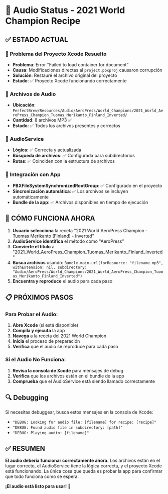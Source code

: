 # 🎵 Audio Status - 2021 World Champion Recipe

## ✅ **ESTADO ACTUAL**

### 🔧 **Problema del Proyecto Xcode Resuelto**
- **Problema**: Error "Failed to load container for document"
- **Causa**: Modificaciones directas al `project.pbxproj` causaron corrupción
- **Solución**: Restauré el archivo original del proyecto
- **Estado**: ✅ Proyecto Xcode funcionando correctamente

### 🎵 **Archivos de Audio**
- **Ubicación**: `PerfectBrew/Resources/Audio/AeroPress/World_Champions/2021_World_AeroPress_Champion_Tuomas_Merikanto_Finland_Inverted/`
- **Cantidad**: 8 archivos MP3 ✅
- **Estado**: ✅ Todos los archivos presentes y correctos

### 🔧 **AudioService**
- **Lógica**: ✅ Correcta y actualizada
- **Búsqueda de archivos**: ✅ Configurada para subdirectorios
- **Rutas**: ✅ Coinciden con la estructura de archivos

### 📱 **Integración con App**
- **PBXFileSystemSynchronizedRootGroup**: ✅ Configurado en el proyecto
- **Sincronización automática**: ✅ Los archivos se incluyen automáticamente
- **Bundle de la app**: ✅ Archivos disponibles en tiempo de ejecución

## 🎯 **CÓMO FUNCIONA AHORA**

1. **Usuario selecciona** la receta "2021 World AeroPress Champion - Tuomas Merikanto (Finland) - Inverted"
2. **AudioService identifica** el método como "AeroPress"
3. **Convierte el título** a "2021_World_AeroPress_Champion_Tuomas_Merikanto_Finland_Inverted"
4. **Busca archivos** usando: `Bundle.main.url(forResource: "filename.mp3", withExtension: nil, subdirectory: "Audio/AeroPress/World_Champions/2021_World_AeroPress_Champion_Tuomas_Merikanto_Finland_Inverted")`
5. **Encuentra y reproduce** el audio para cada paso

## 📋 **PRÓXIMOS PASOS**

### Para Probar el Audio:
1. **Abre Xcode** (si está disponible)
2. **Compila y ejecuta** la app
3. **Navega** a la receta del 2021 World Champion
4. **Inicia** el proceso de preparación
5. **Verifica** que el audio se reproduce para cada paso

### Si el Audio No Funciona:
1. **Revisa la consola de Xcode** para mensajes de debug
2. **Verifica** que los archivos están en el bundle de la app
3. **Comprueba** que el AudioService está siendo llamado correctamente

## 🔍 **Debugging**

Si necesitas debuggear, busca estos mensajes en la consola de Xcode:
- `"DEBUG: Looking for audio file: [filename] for recipe: [recipe]"`
- `"DEBUG: Found audio file in subdirectory: [path]"`
- `"DEBUG: Playing audio: [filename]"`

## ✅ **RESUMEN**

**El audio debería funcionar correctamente ahora.** Los archivos están en el lugar correcto, el AudioService tiene la lógica correcta, y el proyecto Xcode está funcionando. La única cosa que queda es probar la app para confirmar que todo funciona como se espera.

**¡El audio está listo para usar!** 🎉
